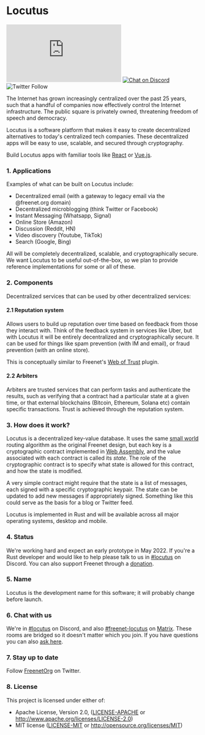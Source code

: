 # Locutus 

![Matrix](https://img.shields.io/matrix/freenet-locutus:matrix.org?label=matrix) [![Chat on Discord](https://img.shields.io/discord/917499817758978089?label=discord&logo=discord)](https://discord.gg/2kZuKNxYXv) ![Twitter Follow](https://img.shields.io/twitter/follow/freenetorg?color=%2300FF00&logo=twitter&style=plastic)

The Internet has grown increasingly centralized over the past 25 years, such that a handful of companies now effectively control the Internet infrastructure. The public square is privately owned, threatening freedom of speech and democracy.

Locutus is a software platform that makes it easy to create decentralized alternatives to today's centralized tech companies. These decentralized apps will be easy to use, scalable, and secured through cryptography.

Build Locutus apps with familiar tools like [React](https://reactjs.org/) or [Vue.js](https://vuejs.org/).

### 1. Applications

Examples of what can be built on Locutus include:

* Decentralized email (with a gateway to legacy email via the @freenet.org domain)
* Decentralized microblogging (think Twitter or Facebook)
* Instant Messaging (Whatsapp, Signal)
* Online Store (Amazon)
* Discussion (Reddit, HN)
* Video discovery (Youtube, TikTok)
* Search (Google, Bing)

All will be completely decentralized, scalable, and cryptographically secure. We want Locutus to be useful out-of-the-box, so we plan to provide reference implementations for some or all of these.

### 2. Components

Decentralized services that can be used by other decentralized services:

#### 2.1 Reputation system

Allows users to build up reputation over time based on feedback from those they interact with. Think of the feedback system in services like Uber, but with Locutus it will be entirely decentralized and cryptographically secure. It can be used for things like spam prevention (with IM and email), or fraud prevention (with an online store).

This is conceptually similar to Freenet's [Web of Trust](http://www.draketo.de/english/freenet/friendly-communication-with-anonymity) plugin.

#### 2.2 Arbiters

Arbiters are trusted services that can perform tasks and authenticate the results, such as verifying that a contract had a particular state at a given time, or that external blockchains (Bitcoin, Ethereum, Solana etc) contain specific transactions. Trust is achieved through the reputation system.

### 3. How does it work?

Locutus is a decentralized key-value database. It uses the same [small world](https://freenetproject.org/assets/papers/lic.pdf) routing algorithm as the original Freenet design, but each key is a cryptographic contract implemented in [Web Assembly](https://webassembly.org/), and the value associated with each contract is called its *state*. The role of the cryptographic contract is to specify what state is allowed for this contract, and how the state is modified.

A very simple contract might require that the state is a list of messages, each signed with a specific cryptographic keypair. The state can be updated to add new messages if appropriately signed. Something like this could serve as the basis for a blog or Twitter feed.

Locutus is implemented in Rust and will be available across all major operating systems, desktop and mobile.

### 4. Status

We're working hard and expect an early prototype in May 2022. If you're a Rust developer and would like to help please talk to us in [#locutus](https://discord.gg/2kZuKNxYXv) on Discord. You can also support Freenet through a [donation](https://freenetproject.org/pages/donate.html).

### 5. Name

Locutus is the development name for this software; it will probably change before launch.

### 6. Chat with us

We're in [#locutus](https://discord.gg/2kZuKNxYXv) on Discord, and also [#freenet-locutus](https://matrix.to/#/#freenet-locutus:matrix.org) on [Matrix](https://matrix.org/). These rooms are bridged so it doesn't matter which you join. If you have questions you can also [ask here](https://github.com/freenet/locutus/discussions).

### 7. Stay up to date

Follow [FreenetOrg](https://twitter.com/freenetorg) on Twitter.

### 8. License

This project is licensed under either of:

- Apache License, Version 2.0, ([LICENSE-APACHE](LICENSE-APACHE) or
  http://www.apache.org/licenses/LICENSE-2.0)
- MIT license ([LICENSE-MIT](LICENSE-MIT) or
  http://opensource.org/licenses/MIT)
